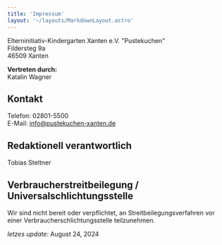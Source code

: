 ```yaml
---
title: 'Impressum'
layout: '~/layouts/MarkdownLayout.astro'
---
```


Elterninitiativ-Kindergarten Xanten e.V. "Pustekuchen"  
Fildersteg 9a  
46509 Xanten

**Vertreten durch:**  
Katalin Wagner

## Kontakt

Telefon: 02801-5500  
E-Mail: [info@pustekuchen-xanten.de](mailto:info@pustekuchen-xanten.de)

## Redaktionell verantwortlich

Tobias Steltner

## Verbraucherstreitbeilegung / Universalschlichtungsstelle

Wir sind nicht bereit oder verpflichtet, an Streitbeilegungsverfahren vor einer Verbraucherschlichtungsstelle teilzunehmen.

_letzes update_: August 24, 2024
